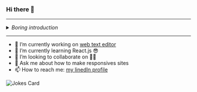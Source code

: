 ### Hi there 👋
---
<details>
<summary>
<i>Boring introduction</i>
</summary>
<p>Passionate about programming and software automation, I have experience with web development and embedded systems. <br/>
Graduated in electrical engineering at UFRN, as an exchange student at the University of Limerick (Ireland). <br/>
I work with embedded software development in Linux, with good knowledge in C ++. In my daily job, I work in a middleware named Ginga who is developed in C++ and embedded in all Brazilian Samsung TVs. My routine involves bugfix and refactorization, building the project in Jenkins and using GIT as a control system.<br/>
I have experience with Front-End, having worked as a freelancer in the past. Currently web development is a hobby that I like to develop in my spare time. <br/>
I'm behind <a href="https://siteligeiro.com.br">site ligeiro</a> (content in portuguese), a software as a product concept. <br/>
Sometimes good ideas appear, nothing better than putting them into practice. So I decided to learn React.js to develop cool web apps like  <a href="https://webtexteditor.com">web text editor</a>.
</p>
</details>

<!--
**Hegaja/hegaja** is a ✨ _special_ ✨ repository because its `README.md` (this file) appears on your GitHub profile.
Here are some ideas to get you started:
-->
---
- 🔭 I’m currently working on [web text editor](https://webtexteditor.com)
- 🌱 I’m currently learning React.js 😎
- 👯 I’m looking to collaborate on 🤷‍♂️
- 💬 Ask me about how to make responsives sites
- 📫 How to reach me: [my linedIn  profile](https://www.linkedin.com/in/hegaja/)

![Jokes Card](https://readme-jokes.vercel.app/api)
